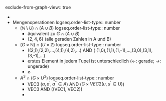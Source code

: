 exclude-from-graph-view:: true

-
- Mengenoperationen
  logseq.order-list-type:: number
	- $(\mathbb{N}\setminus U)\cap(A\cup B)$
	  logseq.order-list-type:: number
		- äquivalent zu $G\cap(A\cup B)$
		- $\lbrace2,4,6\rbrace$ (alle geraden Zahlen in A und B)
	- $(G\times\mathbb{N})\cap(U\times\mathbb{Z})$
	  logseq.order-list-type:: number
		- ((2,1),(2,2),...,(4,1),(4,2),...) AND ( (1,0),(1,1),(1,-1),...,(3,0),(3,1),(3,-1),...)
		- erstes Element in jedem Tupel ist unterschiedlich (<-: gerade; ->: ungerade)
		- $\varnothing$
	- $A^3\cap(G\times U^2)$
	  logseq.order-list-type:: number
		- VEC3 ($a,a^{\prime},a^{\prime\prime}\in A$) AND ($G\times VEC2(u,u^{\prime}\in U)$)
		- VEC3 AND ((VEC1, VEC2))
		-